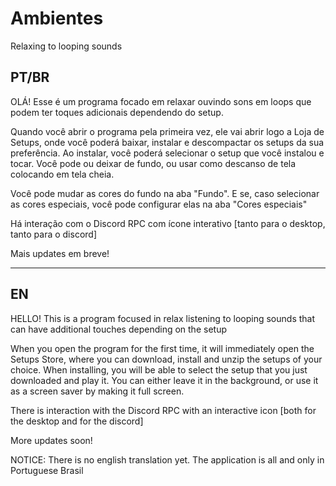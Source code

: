 # Ambientes
Relaxing to looping sounds

## **PT/BR**

OLÁ!
Esse é um programa focado em relaxar ouvindo sons em loops que podem ter toques adicionais dependendo do setup.

Quando você abrir o programa pela primeira vez, ele vai abrir logo a Loja de Setups, onde você poderá baixar, instalar e descompactar os setups da sua preferência.
Ao instalar, você poderá selecionar o setup que você instalou e tocar. Você pode ou deixar de fundo, ou usar como descanso de tela colocando em tela cheia.

Você pode mudar as cores do fundo na aba "Fundo". E se, caso selecionar as cores especiais, você pode configurar elas na aba "Cores especiais"

Há interação com o Discord RPC com ícone interativo [tanto para o desktop, tanto para o discord]

Mais updates em breve!

---

## **EN**

HELLO!
This is a program focused in relax listening to looping sounds that can have additional touches depending on the setup

When you open the program for the first time, it will immediately open the Setups Store, where you can download, install and unzip the setups of your choice.
When installing, you will be able to select the setup that you just downloaded and play it. You can either leave it in the background, or use it as a screen saver by making it full screen.

There is interaction with the Discord RPC with an interactive icon [both for the desktop and for the discord]

More updates soon!

NOTICE: There is no english translation yet. The application is all and only in Portuguese Brasil
